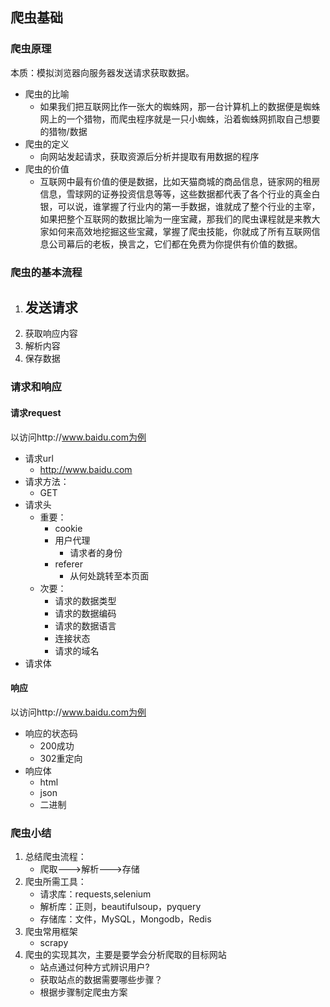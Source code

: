 ## 爬虫基础

### 爬虫原理
本质：模拟浏览器向服务器发送请求获取数据。

- 爬虫的比喻
	- 如果我们把互联网比作一张大的蜘蛛网，那一台计算机上的数据便是蜘蛛网上的一个猎物，而爬虫程序就是一只小蜘蛛，沿着蜘蛛网抓取自己想要的猎物/数据
- 爬虫的定义
	- 向网站发起请求，获取资源后分析并提取有用数据的程序 
- 爬虫的价值
	- 互联网中最有价值的便是数据，比如天猫商城的商品信息，链家网的租房信息，雪球网的证券投资信息等等，这些数据都代表了各个行业的真金白银，可以说，谁掌握了行业内的第一手数据，谁就成了整个行业的主宰，如果把整个互联网的数据比喻为一座宝藏，那我们的爬虫课程就是来教大家如何来高效地挖掘这些宝藏，掌握了爬虫技能，你就成了所有互联网信息公司幕后的老板，换言之，它们都在免费为你提供有价值的数据。

### 爬虫的基本流程
1. 发送请求
	- 
2. 获取响应内容
3. 解析内容
4. 保存数据

### 请求和响应
#### 请求request
以访问http://www.baidu.com为例
- 请求url
	- http://www.baidu.com
- 请求方法：
	- GET
- 请求头
	- 重要：
		- cookie
		- 用户代理
			- 请求者的身份
		- referer
			- 从何处跳转至本页面
	- 次要：
		- 请求的数据类型
		- 请求的数据编码
		- 请求的数据语言
		- 连接状态
		- 请求的域名
- 请求体

#### 响应
以访问http://www.baidu.com为例
- 响应的状态码
	- 200成功
	- 302重定向
- 响应体
	- html
	- json
	- 二进制


### 爬虫小结
1. 总结爬虫流程：
	- 爬取--->解析--->存储
2. 爬虫所需工具：
	- 请求库：requests,selenium
	- 解析库：正则，beautifulsoup，pyquery
	- 存储库：文件，MySQL，Mongodb，Redis
3. 爬虫常用框架
	- scrapy
4. 爬虫的实现其次，主要是要学会分析爬取的目标网站
	- 站点通过何种方式辨识用户?
	- 获取站点的数据需要哪些步骤？
	- 根据步骤制定爬虫方案

